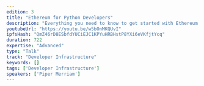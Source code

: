 ```yaml
---
edition: 3
title: "Ethereum for Python Developers"
description: "Everything you need to know to get started with Ethereum with Python."
youtubeUrl: "https://youtu.be/w5bOnMKQUvI"
ipfsHash: "QmZ46rD8ESbfdYUCiEJC1KPYuHRBHstP8YXi6eVKfjtYcq"
duration: 722
expertise: "Advanced"
type: "Talk"
track: "Developer Infrastructure"
keywords: []
tags: ['Developer Infrastructure']
speakers: ['Piper Merriam']
---
```

